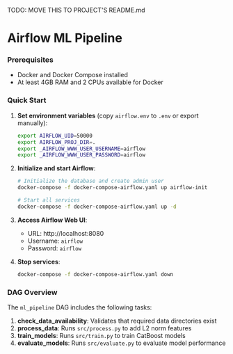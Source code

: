 TODO: MOVE THIS TO PROJECT'S README.md

# Airflow ML Pipeline

### Prerequisites
- Docker and Docker Compose installed
- At least 4GB RAM and 2 CPUs available for Docker

### Quick Start

1. **Set environment variables** (copy `airflow.env` to `.env` or export manually):
   ```bash
   export AIRFLOW_UID=50000
   export AIRFLOW_PROJ_DIR=.
   export _AIRFLOW_WWW_USER_USERNAME=airflow
   export _AIRFLOW_WWW_USER_PASSWORD=airflow
   ```

2. **Initialize and start Airflow**:
   ```bash
   # Initialize the database and create admin user
   docker-compose -f docker-compose-airflow.yaml up airflow-init
   
   # Start all services
   docker-compose -f docker-compose-airflow.yaml up -d
   ```

3. **Access Airflow Web UI**:
   - URL: http://localhost:8080
   - Username: `airflow`
   - Password: `airflow`

4. **Stop services**:
   ```bash
   docker-compose -f docker-compose-airflow.yaml down
   ```

### DAG Overview

The `ml_pipeline` DAG includes the following tasks:

1. **check_data_availability**: Validates that required data directories exist
2. **process_data**: Runs `src/process.py` to add L2 norm features
3. **train_models**: Runs `src/train.py` to train CatBoost models
4. **evaluate_models**: Runs `src/evaluate.py` to evaluate model performance